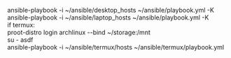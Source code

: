ansible-playbook -i ~/ansible/desktop_hosts ~/ansible/playbook.yml -K
<br>
ansible-playbook -i ~/ansible/laptop_hosts ~/ansible/playbook.yml -K
<br>
if termux:
<br>
proot-distro login archlinux --bind ~/storage:/mnt
<br>
su - asdf
<br>
ansible-playbook -i ~/ansible/termux/hosts ~/ansible/termux/playbook.yml
